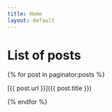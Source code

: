 ```yaml
---
title: Home 
layout: default
---
```



# List of posts


{% for post in paginator:posts %}

[{{ post.url }}]({{ post.title }})

{% endfor %}

